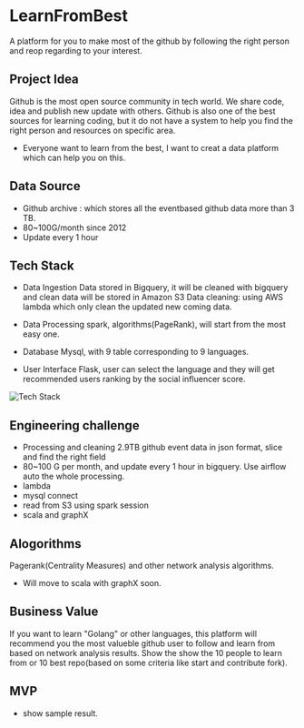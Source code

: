 # LearnFromBest
A platform for you to make most of the github by following the right person and reop regarding to your interest.

## Project Idea
Github is the most open source community in tech world. We share code, idea and publish new update with others.
Github is also one of the best sources for learning coding, but it do not have a system to help you find the right person and resources on specific area.
* Everyone want to learn from the best, I want to creat a data platform which can help you on this.

## Data Source
* Github archive : which stores all the eventbased github data more than 3 TB.
* 80~100G/month since 2012
* Update every 1 hour

## Tech Stack 
* Data Ingestion
Data stored in Bigquery, it will be cleaned with bigquery and clean data will be stored in Amazon S3
Data cleaning: using AWS lambda which only clean the updated new coming data.

* Data Processing 
spark, algorithms(PageRank), will start from the most easy one.

* Database
Mysql, with 9 table corresponding to 9 languages.

* User Interface 
Flask, user can select the language and they will get recommended users ranking by the social influencer score.

![Tech Stack](https://raw.githubusercontent.com/catherinesdataanalytics/LearnFromBest/master/pics/tech_flow_V1.png)

## Engineering challenge
* Processing and cleaning 2.9TB github event data in json format, slice and find the right field 
* 80~100 G per month, and update every 1 hour in bigquery. Use airflow auto the whole processing.
* lambda
* mysql connect
* read from S3 using spark session 
* scala and graphX

## Alogorithms
Pagerank(Centrality Measures) and other network analysis algorithms.
* Will move to scala with graphX soon.

## Business Value
If you want to learn "Golang" or other languages, this platform will recommend you the most valueble github user to follow and learn from based on network analysis results.
Show the show the 10 people to learn from or 10 best repo(based on some criteria like start and contribute fork).

## MVP
* show sample result.
